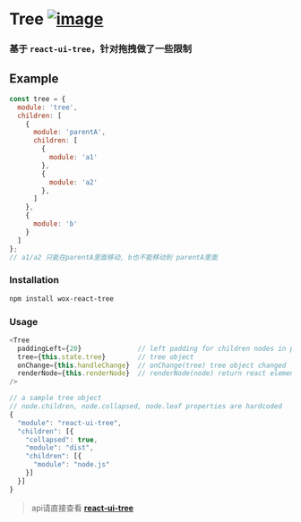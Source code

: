# Tree [![image](https://img.shields.io/npm/v/wox-admin-tree.svg)](https://www.npmjs.com/package/wox-admin-tree)


### 基于 `react-ui-tree`，针对拖拽做了一些限制

## Example

``` javascript
const tree = {
  module: 'tree',
  children: [
    {
      module: 'parentA',
      children: [
        {
          module: 'a1'
        },
        {
          module: 'a2'
        },
      ]
    },
    {
      module: 'b'
    }
  ]
};
// a1/a2 只能在parentA里面移动, b也不能移动到 parentA里面
```

### Installation

``` sh
npm install wox-react-tree
```

### Usage
``` javascript
<Tree
  paddingLeft={20}              // left padding for children nodes in pixels
  tree={this.state.tree}        // tree object
  onChange={this.handleChange}  // onChange(tree) tree object changed
  renderNode={this.renderNode}  // renderNode(node) return react element
/>

// a sample tree object
// node.children, node.collapsed, node.leaf properties are hardcoded
{
  "module": "react-ui-tree",
  "children": [{
    "collapsed": true,
    "module": "dist",
    "children": [{
      "module": "node.js"
    }]
  }]
}
```
> api请直接查看 [**react-ui-tree**](https://github.com/pqx/react-ui-tree)
